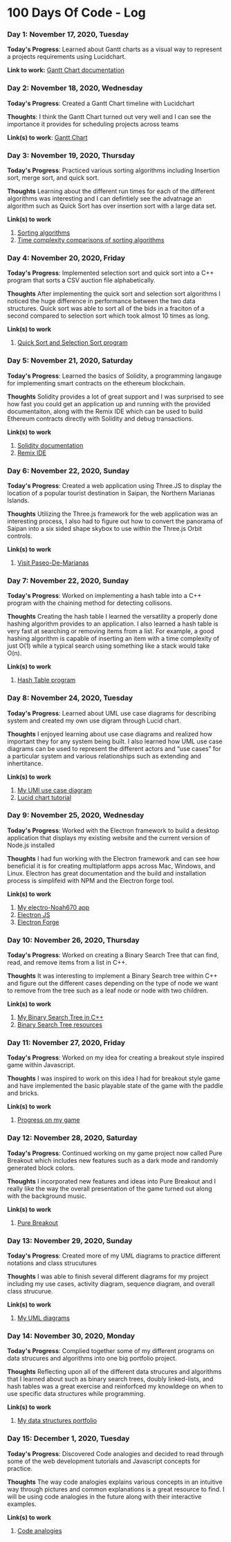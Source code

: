 # 100 Days Of Code - Log

### Day 1: November 17, 2020, Tuesday

**Today's Progress**: Learned about Gantt charts as a visual way to represent a projects requirements using Lucidchart.

**Link to work:** [Gantt Chart documentation](https://wiki.easyvista.com/xwiki/bin/view/Documentation/Gantt+Chart)

### Day 2: November 18, 2020, Wednesday 

**Today's Progress**: Created a Gantt Chart timeline with Lucidchart

**Thoughts**: I think the Gantt Chart turned out very well and I can see the importance it provides for scheduling projects across teams

**Link(s) to work**: [Gantt Chart ](https://github.com/Noah670/100-Days-Of-Code-Storage/blob/main/Gantt_Chart_Noah.png)


### Day 3: November 19, 2020, Thursday

**Today's Progress**: Practiced various sorting algorithms including Insertion sort, merge sort, and quick sort.

**Thoughts** Learning about the different run times for each of the different algorithms was interesting and I can defintiely see the advatnage an algorithm such as Quick Sort has over insertion sort with a large data set.

**Link(s) to work**
1. [Sorting algorithms](https://www.tutorialspoint.com/data_structures_algorithms/quick_sort_algorithm.htm)
1. [Time complexity comparisons of sorting algorithms](https://www.bigocheatsheet.com/)

### Day 4: November 20, 2020, Friday

**Today's Progress**: Implemented selection sort and quick sort into a C++ program that sorts a CSV auction file alphabetically.

**Thoughts**  After implementing the quick sort and selection sort algorithms I noticed the huge difference in performance between the two data structures. Quick sort was able to sort all of the bids in a fraciton of a second compared to selection sort which took almost 10 times as long.

**Link(s) to work**
1. [Quick Sort and Selection Sort program](https://github.com/Noah670/Vector-Sorting)



### Day 5: November 21, 2020, Saturday

**Today's Progress**: Learned the basics of Solidity, a programming langauge for implementing smart contracts on the ethereum blockchain.

**Thoughts**  Solidity provides a lot of great support and I was surprised to see how fast you could get an application up and running with the provided documentaiton, along with the Remix IDE which can be used to build Ethereum contracts directly with Solidity and debug transactions.

**Link(s) to work**
1. [Solidity documentation](https://docs.soliditylang.org/en/v0.7.5/)
2. [Remix IDE](https://remix.ethereum.org/)


### Day 6: November 22, 2020, Sunday

**Today's Progress**: Created a web application using Three.JS to display the location of a popular tourist destination in Saipan, the Northern Marianas Islands.

**Thoughts**  Utilizing the Three.js framework for the web application was an interesting process, I also had to figure out how to convert the panorama of Saipan into a six sided shape skybox to use within the Three.js Orbit controls.

**Link(s) to work**
1. [Visit Paseo-De-Marianas ](https://noah670.github.io/Paseo-De-Marianas/)


### Day 7: November 22, 2020, Sunday

**Today's Progress**: Worked on implementing a hash table into a C++ program with the chaining method for detecting collisons.

**Thoughts**  Creating the hash table I learned the versatility a properly done hashing algorithm provides to an application. I also learned a hash table is very fast at searching or removing items from a list. For example, a good hashing algorithm is capable of inserting an item with a time complexity of just O(1) while a typical search using something like a stack would take O(n). 

**Link(s) to work**
1. [Hash Table program ](https://github.com/Noah670/HashTable/)



### Day 8: November 24, 2020, Tuesday

**Today's Progress**: Learned about UML use case diagrams for describing system and created my own use digram through Lucid chart.

**Thoughts**  I enjoyed learning about use case diagrams and realized how important they for any system being built. I also learned how UML use case diagrams can be used to represent the different actors and “use cases” for a particular system and various relationships such as extending and inhertitance. 

**Link(s) to work**
1. [My UMl use case diagram ](https://github.com/Noah670/use-case-diagram)
2. [Lucid chart tutorial](https://www.lucidchart.com/pages/uml-use-case-diagram)

### Day 9: November 25, 2020, Wednesday

**Today's Progress**: Worked with the Electron framework to build a desktop application that displays my existing website and the current version of Node.js installed

**Thoughts**  I had fun working with the Electron framework and can see how beneficial it is for creating multiplatform apps across Mac, Windows, and Linux. Electron has great documentation and the build and installation process is simplifeid with NPM and the Electron forge tool.

**Link(s) to work**
1. [My electro-Noah670 app ](https://github.com/Noah670/electro-Noah670)
2. [Electron JS](https://www.electronjs.org/)
3. [Electron Forge](https://www.electronforge.io/)



### Day 10: November 26, 2020, Thursday

**Today's Progress**: Worked on creating a Binary Search Tree that can find, read, and remove items from a list in C++.

**Thoughts**  It was interesting to implement a Binary Search tree within C++ and figure out the different cases depending on the type of node we want to remove from the tree such as a leaf node or node with two children.

**Link(s) to work**
1. [My Binary Search Tree in C++ ](https://github.com/Noah670/Binary-Search-Tree-cpp)
2. [Binary Search Tree resources](https://www.tutorialspoint.com/data_structures_algorithms/binary_search_tree.html)


### Day 11: November 27, 2020, Friday

**Today's Progress**: Worked on my idea for creating a breakout style inspired game within Javascript.

**Thoughts**  I was inspired to work on this idea I had for breakout style game and have implemented the basic playable state of the game with the paddle and bricks.

**Link(s) to work**
1. [Progress on my game ](https://github.com/Noah670/Pure-Breakout)


### Day 12: November 28, 2020, Saturday

**Today's Progress**: Continued working on my game project now called Pure Breakout which includes new features such as a dark mode and randomly generated block colors. 

**Thoughts**  I incorporated new features and ideas into Pure Breakout and I really like the way the overall presentation of the game turned out along with the background music.

**Link(s) to work**
1. [Pure Breakout ](https://noah670.github.io/Pure-Breakout/)


### Day 13: November 29, 2020, Sunday

**Today's Progress**: Created more of my UML diagrams to practice different notations and class strucutures

**Thoughts**  I was able to finish several different diagrams for my project including my use cases, activity diagram, sequence diagram, and overall class strucurue.

**Link(s) to work**
1. [My UML diagrams ](https://github.com/Noah670/UML-diagrams-use-cases)


### Day 14: November 30, 2020, Monday

**Today's Progress**: Complied together some of my different programs on data strucures and algorithms into one big portfolio project.

**Thoughts**  Reflecting upon all of the different data strucures and algorithms that I learned about such as binary search trees, doubly linked-lists, and hash tables was a great exercise and reinforfced my knowldege on when to use specific data structures while programming.  

**Link(s) to work**
1. [My data structures portfolio ](https://github.com/Noah670/Data-Structures-Portfolio)


### Day 15: December 1, 2020, Tuesday

**Today's Progress**: Discovered Code analogies and decided to read through some of the web development tutorials and Javascript concepts for practice.

**Thoughts**  The way code analogies explains various concepts in an intuitive way through pictures and common explanations is a great resource to find. I will be using code analogies in the future along with their interactive examples.

**Link(s) to work**
1. [Code analogies ](https://www.codeanalogies.com/)


